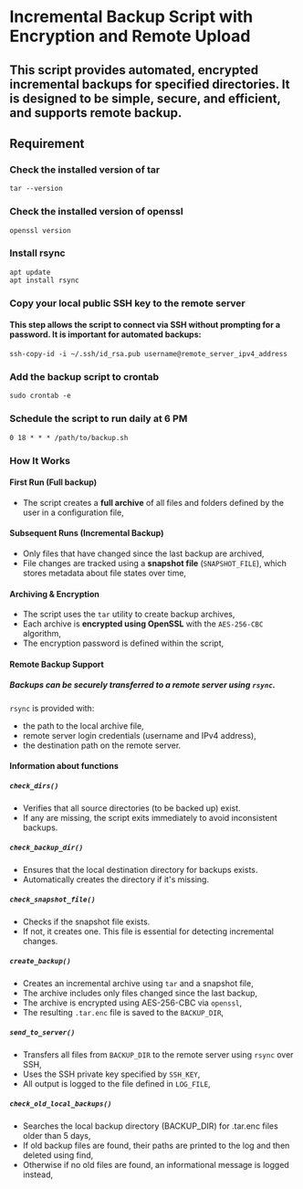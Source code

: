 # Incremental Backup Script with Encryption and Remote Upload

## This script provides automated, encrypted **incremental backups** for specified directories. It is designed to be simple, secure, and efficient, and supports remote backup. 

##  Requirement

### Check the installed version of tar
```
tar --version
```
### Check the installed version of openssl
```
openssl version
```
### Install rsync
```
apt update
apt install rsync
```
### Copy your local public SSH key to the remote server
#### This step allows the script to connect via SSH without prompting for a password. It is important for automated backups:
```
ssh-copy-id -i ~/.ssh/id_rsa.pub username@remote_server_ipv4_address
```
### Add the backup script to crontab
```
sudo crontab -e
```
### Schedule the script to run daily at 6 PM
```
0 18 * * * /path/to/backup.sh
```
### How It Works

#### First Run (Full backup)
- The script creates a **full archive** of all files and folders defined by the user in a configuration file,

#### Subsequent Runs (Incremental Backup)
- Only files that have changed since the last backup are archived,
- File changes are tracked using a **snapshot file** (`SNAPSHOT_FILE`), which stores metadata about file states over time,

#### Archiving & Encryption
- The script uses the `tar` utility to create backup archives,
- Each archive is **encrypted using OpenSSL** with the `AES-256-CBC` algorithm,
- The encryption password is defined within the script,

#### Remote Backup Support

##### Backups can be securely transferred to a remote server using `rsync`.

`rsync` is provided with:
- the path to the local archive file,
- remote server login credentials (username and IPv4 address),
- the destination path on the remote server.

#### Information about functions

##### `check_dirs()`
- Verifies that all source directories (to be backed up) exist.
- If any are missing, the script exits immediately to avoid inconsistent backups.

##### `check_backup_dir()`
- Ensures that the local destination directory for backups exists.
- Automatically creates the directory if it's missing.

##### `check_snapshot_file()`
- Checks if the snapshot file exists.
- If not, it creates one. This file is essential for detecting incremental changes.

##### `create_backup()`
- Creates an incremental archive using `tar` and a snapshot file,
- The archive includes only files changed since the last backup,
- The archive is encrypted using AES-256-CBC via `openssl`,
- The resulting `.tar.enc` file is saved to the `BACKUP_DIR`,

##### `send_to_server()`
- Transfers all files from `BACKUP_DIR` to the remote server using `rsync` over SSH,
- Uses the SSH private key specified by `SSH_KEY`,
- All output is logged to the file defined in `LOG_FILE`,

##### `check_old_local_backups()`
- Searches the local backup directory (BACKUP_DIR) for .tar.enc files older than 5 days,
- If old backup files are found, their paths are printed to the log and then deleted using find, 
- Otherwise if no old files are found, an informational message is logged instead,
